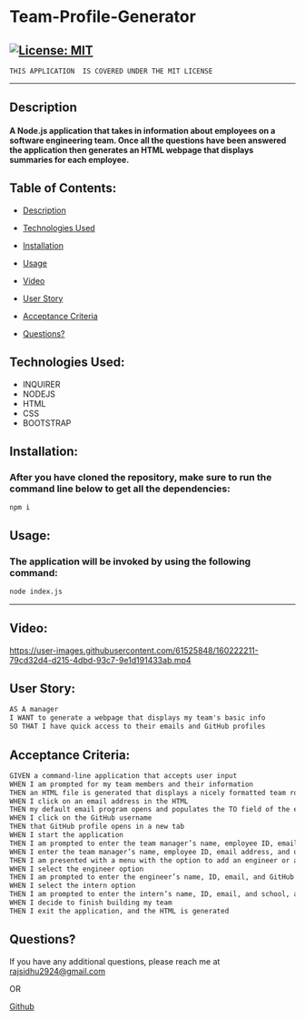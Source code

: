 # Team-Profile-Generator

  ## [![License: MIT](https://img.shields.io/badge/License-MIT-yellow.svg)](https://opensource.org/licenses/MIT)
    THIS APPLICATION  IS COVERED UNDER THE MIT LICENSE

---

## Description
#### A Node.js application that takes in information about employees on a software engineering team. Once all the questions have been answered the application then generates an HTML webpage that displays summaries for each employee.

## Table of Contents:
  - [Description](#description)
  - [Technologies Used](#technologies-used)
  - [Installation](#installation)
  - [Usage](#usage)
  - [Video](#video)
  - [User Story](#user-story)
  - [Acceptance Criteria](#acceptance-criteria)

- [Questions?](#questions)

## Technologies Used:
- INQUIRER
- NODEJS 
- HTML 
- CSS 
- BOOTSTRAP

## Installation:
### After you have cloned the repository, make sure to run the command line below to get all the dependencies:

```
npm i
```

## Usage:
### The application will be invoked by using the following command:

```bash
node index.js
```
---
## Video: 

https://user-images.githubusercontent.com/61525848/160222211-79cd32d4-d215-4dbd-93c7-9e1d191433ab.mp4


## User Story:
```md
AS A manager
I WANT to generate a webpage that displays my team's basic info
SO THAT I have quick access to their emails and GitHub profiles
```

## Acceptance Criteria:
```md
GIVEN a command-line application that accepts user input
WHEN I am prompted for my team members and their information
THEN an HTML file is generated that displays a nicely formatted team roster based on user input
WHEN I click on an email address in the HTML
THEN my default email program opens and populates the TO field of the email with the address
WHEN I click on the GitHub username
THEN that GitHub profile opens in a new tab
WHEN I start the application
THEN I am prompted to enter the team manager’s name, employee ID, email address, and office number
WHEN I enter the team manager’s name, employee ID, email address, and office number
THEN I am presented with a menu with the option to add an engineer or an intern or to finish building my team
WHEN I select the engineer option
THEN I am prompted to enter the engineer’s name, ID, email, and GitHub username, and I am taken back to the menu
WHEN I select the intern option
THEN I am prompted to enter the intern’s name, ID, email, and school, and I am taken back to the menu
WHEN I decide to finish building my team
THEN I exit the application, and the HTML is generated
```


## Questions?
If you have any additional questions, please reach me at rajsidhu2924@gmail.com

OR
<br />

[Github](https://www.github.com/rajveer-s)


